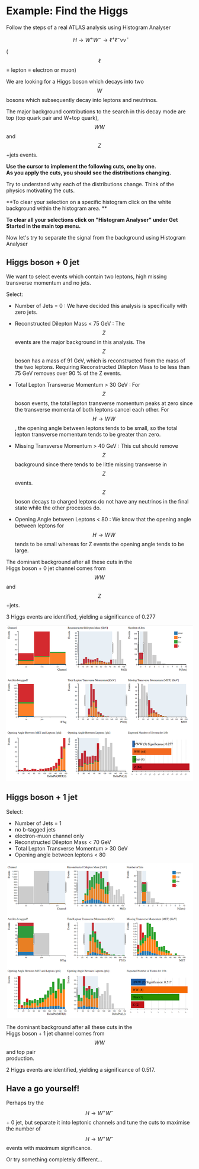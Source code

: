 # Example: Find the Higgs

Follow the steps of a real ATLAS analysis using Histogram Analyser

$$H\rightarrow W^+W^- \rightarrow \ell^+ \ell^-\nu  \bar \nu$$ 

\($$\ell$$ = lepton = electron or muon\)

We are looking for a Higgs boson which decays into two $$W$$ bosons which subsequently decay into leptons and neutrinos.

The major background contributions to the search in this decay mode are top \(top quark pair and W+top quark\), $$WW$$ and $$Z$$+jets events.


**Use the cursor to implement the following cuts, one by one.  
As you apply the cuts, you should see the distributions changing.**

Try to understand why each of the distributions change.  Think of the physics motivating the cuts.

**To clear your selection on a specific histogram click on the white background within the histogram area. **

**To clear all your selections click on "Histogram Analyser" under Get Started in the main top menu.**

Now let's try to separate the signal from the background using Histogram Analyser

## Higgs boson + 0 jet

We want to select events which contain two leptons, high missing transverse momentum and no jets.

Select:

* Number of Jets = 0 : We have decided this analysis is specifically with zero jets.

* Reconstructed Dilepton Mass &lt; 75 GeV : The $$Z$$ events are the major background in this analysis.  The $$Z$$ boson has a mass of 91 GeV, which is reconstructed from the mass of the two leptons.  Requiring Reconstructed Dilepton Mass to be less than 75 GeV removes over 90 % of the Z events.

* Total Lepton Transverse Momentum &gt; 30 GeV : For $$Z$$ boson events, the total lepton transverse momentum peaks at zero since the transverse momenta of both leptons cancel each other.  For $$H\rightarrow WW$$, the opening angle between leptons tends to be small, so the total lepton transverse momentum tends to be greater than zero.

* Missing Transverse Momentum &gt; 40 GeV : This cut should remove $$Z$$ background since there tends to be little missing transverse in $$Z$$ events.  $$Z$$ boson decays to charged leptons do not have any neutrinos in the final state while the other processes do.

* Opening Angle between Leptons &lt; 80 : We know that the opening angle between leptons for $$H\rightarrow WW$$ tends to be small whereas for Z events the opening angle tends to be large.

The dominant background after all these cuts in the  
Higgs boson + 0 jet channel comes from $$WW$$ and $$Z$$+jets.

3 Higgs events are identified, yielding a significance of 0.277

![](pictures/HWW0jet_8TeV.png)

## Higgs boson + 1 jet

Select:

* Number of Jets = 1 
* no b-tagged jets
* electron-muon channel only
* Reconstructed Dilepton Mass &lt; 70 GeV
* Total Lepton Transverse Momentum &gt; 30 GeV
* Opening angle between leptons &lt; 80

![](pictures/HWW1jet_8TeV.png)

The dominant background after all these cuts in the  
Higgs boson + 1 jet channel comes from $$WW$$ and top pair  
production.

2 Higgs events are identified, yielding a significance of 0.517.

## Have a go yourself!

Perhaps try the $$H\rightarrow W^+W^-$$ + 0 jet, but separate it into leptonic channels and tune the cuts to maximise the number of $$H\rightarrow W^+W^-$$ events with maximum significance.

Or try something completely different...

